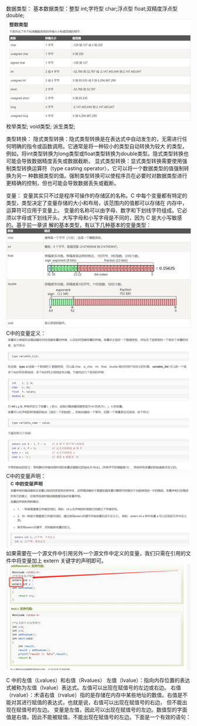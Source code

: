 数据类型：
        基本数据类型：整型 int;字符型 char;浮点型 float;双精度浮点型 double;![img.png](image/img.png)
        枚举类型;
        void类型;
        派生类型;

类型转换：
        隐式类型转换：隐式类型转换是在表达式中自动发生的，无需进行任何明确的指令或函数调用。它通常是将一种较小的类型自动转换为较大
    的类型，例如，将int类型转换为long类型或float类型转换为double类型。隐式类型转换也可能会导致数据精度丢失或数据截断。
        显式类型转换：显式类型转换需要使用强制类型转换运算符（type casting operator），它可以将一个数据类型的值强制转换为另一
    种数据类型的值。强制类型转换可以使程序员在必要时对数据类型进行更精确的控制，但也可能会导致数据丢失或截断。

变量：
     变量其实只不过是程序可操作的存储区的名称。C 中每个变量都有特定的类型，类型决定了变量存储的大小和布局，该范围内的值都可以存储在
   内存中，运算符可应用于变量上。
    变量的名称可以由字母、数字和下划线字符组成。它必须以字母或下划线开头。大写字母和小写字母是不同的，因为 C 是大小写敏感的。基于前一章讲
  解的基本类型，有以下几种基本的变量类型：
    ![img_1.png](img.png)
C中的变量定义：![img_1.png](img_1.png)
C中的变量声明：![img_2.png](img_2.png)
如果需要在一个源文件中引用另外一个源文件中定义的变量，我们只需在引用的文件中将变量加上 extern 关键字的声明即可。
    ![img_3.png](img_3.png)

C 中的左值（Lvalues）和右值（Rvalues）
    左值（lvalue）：指向内存位置的表达式被称为左值（lvalue）表达式。左值可以出现在赋值号的左边或右边。
    右值（rvalue）：术语右值（rvalue）指的是存储在内存中某些地址的数值。右值是不能对其进行赋值的表达式，也就是说，右值可以出现在赋值号的右边，
但不能出现在赋值号的左边。
    变量是左值，因此可以出现在赋值号的左边。数值型的字面值是右值，因此不能被赋值，不能出现在赋值号的左边。下面是一个有效的语句：
    
        